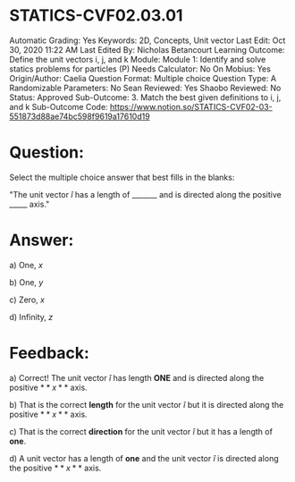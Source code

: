 # STATICS-CVF02.03.01

Automatic Grading: Yes
Keywords: 2D, Concepts, Unit vector
Last Edit: Oct 30, 2020 11:22 AM
Last Edited By: Nicholas Betancourt
Learning Outcome: Define the unit vectors i, j, and k
Module: Module 1: Identify and solve statics problems for particles (P)
Needs Calculator: No
On Mobius: Yes
Origin/Author: Caelia
Question Format: Multiple choice
Question Type: A
Randomizable Parameters: No
Sean Reviewed: Yes
Shaobo Reviewed: No
Status: Approved
Sub-Outcome: 3. Match the best given definitions to i, j, and k
Sub-Outcome Code: https://www.notion.so/STATICS-CVF02-03-551873d88ae74bc598f9619a17610d19

# Question:

Select the multiple choice answer that best fills in the blanks:

"The unit vector $\hat{i}$ has a length of _______ and is directed along the positive _____ axis."

# Answer:

a) One, $x$

b) One, $y$

c) Zero, $x$

d) Infinity, $z$

# Feedback:

a) Correct! The unit vector $\hat{i}$ has length **ONE** and is directed along the positive $**x**$ axis.

b) That is the correct **length** for the unit vector $\hat{i}$ but it is directed along the positive $**x**$ axis.

c) That is the correct **direction** for the unit vector $\hat{i}$ but it has a length of **one**. 

d) A unit vector has a length of **one** and the unit vector $\hat{i}$ is directed along the positive $**x**$ axis.
